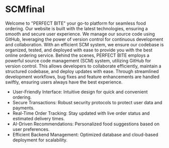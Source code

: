 # SCMfinal
Welcome to "PERFECT BITE" your go-to platform for seamless food ordering. Our website is built with the latest technologies, ensuring a smooth and secure user experience. We manage our source code using GitHub, leveraging the power of version control for continuous development and collaboration. With an efficient SCM system, we ensure our codebase is organized, tested, and deployed with ease to provide you with the best online ordering service.
Behind the scenes, PERFECT BITE employs a powerful source code management (SCM) system, utilizing GitHub for version control. This allows developers to collaborate efficiently, maintain a structured codebase, and deploy updates with ease. Through streamlined development workflows, bug fixes and feature enhancements are handled swiftly, ensuring users always have the best experience.
- User-Friendly Interface: Intuitive design for quick and convenient ordering.
- Secure Transactions: Robust security protocols to protect user data and payments.
- Real-Time Order Tracking: Stay updated with live order status and estimated delivery times.
- AI-Driven Recommendations: Personalized food suggestions based on user preferences.
- Efficient Backend Management: Optimized database and cloud-based deployment for scalability.





